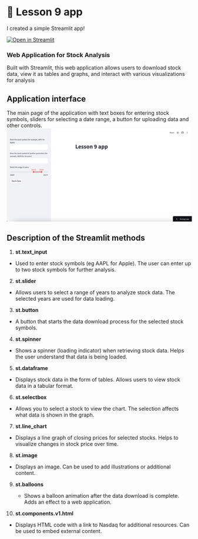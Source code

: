 # 🎈 Lesson 9 app

I created a simple Streamlit app!

[![Open in Streamlit](https://static.streamlit.io/badges/streamlit_badge_black_white.svg)](https://da-26-06-24-9-app.streamlit.app/)

### Web Application for Stock Analysis
Built with Streamlit, this web application allows users to download stock data, view it as tables and graphs, and interact with various visualizations for analysis

## Application interface
The main page of the application with text boxes for entering stock symbols, sliders for selecting a date range, a button for uploading data and other controls.
![Screenshot](img/Знімок%20екрана%202024-08-04%20о%2018.35.14.png)

## Description of the Streamlit methods
1. **st.text_input**
  - Used to enter stock symbols (eg AAPL for Apple). The user can enter up to two stock symbols for further analysis.

2. **st.slider**
 - Allows users to select a range of years to analyze stock data. The selected years are used for data loading.

3. **st.button**
 - A button that starts the data download process for the selected stock symbols.

4. **st.spinner**
 - Shows a spinner (loading indicator) when retrieving stock data. Helps the user understand that data is being loaded.

5. **st.dataframe**
 - Displays stock data in the form of tables. Allows users to view stock data in a tabular format.

6. **st.selectbox**
  - Allows you to select a stock to view the chart. The selection affects what data is shown in the graph.

7. **st.line_chart**
 - Displays a line graph of closing prices for selected stocks. Helps to visualize changes in stock price over time.

8. **st.image**
 - Displays an image. Can be used to add illustrations or additional content.

9. **st.balloons**
   - Shows a balloon animation after the data download is complete. Adds an effect to a web application.

10. **st.components.v1.html**
 - Displays HTML code with a link to Nasdaq for additional resources. Can be used to embed external content.
